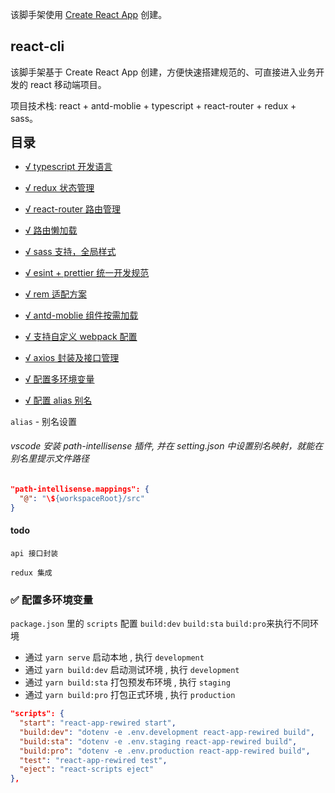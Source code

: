该脚手架使用 [Create React App](https://github.com/facebook/create-react-app) 创建。

## react-cli

该脚手架基于 Create React App 创建，方便快速搭建规范的、可直接进入业务开发的 react 移动端项目。

项目技术栈: react + antd-moblie + typescript + react-router + redux + sass。

<span id="top" style="font-weight:bold;font-size:20px;">目录</span>

- [√ typescript 开发语言](#)

- [√ redux 状态管理](#)

- [√ react-router 路由管理](#)

- [√ 路由懒加载](#)

- [√ sass 支持，全局样式](#)

- [√ esint + prettier 统一开发规范](#)

- [√ rem 适配方案 ](#)

- [√ antd-moblie 组件按需加载](#)

- [√ 支持自定义 webpack 配置 ](#)

- [√ axios 封装及接口管理](#)

- [√ 配置多环境变量](#env)

- [√ 配置 alias 别名](#)

`alias` - 别名设置

###### vscode 安装 path-intellisense 插件, 并在 setting.json 中设置别名映射，就能在别名里提示文件路径

```JSON
"path-intellisense.mappings": {
  "@": "\${workspaceRoot}/src"
}
```

#### todo

`api 接口封装`

`redux 集成`

### <span id="env">✅ 配置多环境变量 </span>

`package.json` 里的 `scripts` 配置 `build:dev` `build:sta` `build:pro`来执行不同环境

- 通过 `yarn serve` 启动本地 , 执行 `development`
- 通过 `yarn build:dev` 启动测试环境 , 执行 `development`
- 通过 `yarn build:sta` 打包预发布环境 , 执行 `staging`
- 通过 `yarn build:pro` 打包正式环境 , 执行 `production`

```json
"scripts": {
  "start": "react-app-rewired start",
  "build:dev": "dotenv -e .env.development react-app-rewired build",
  "build:sta": "dotenv -e .env.staging react-app-rewired build",
  "build:pro": "dotenv -e .env.production react-app-rewired build",
  "test": "react-app-rewired test",
  "eject": "react-scripts eject"
},
```
